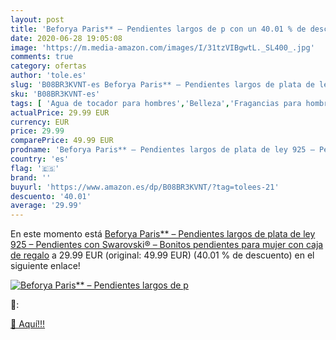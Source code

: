 ```yaml
---
layout: post
title: 'Beforya Paris** – Pendientes largos de p con un 40.01 % de descuento'
date: 2020-06-28 19:05:08
image: 'https://m.media-amazon.com/images/I/31tzVIBgwtL._SL400_.jpg'
comments: true
category: ofertas
author: 'tole.es'
slug: 'B08BR3KVNT-es Beforya Paris** – Pendientes largos de plata de ley 925 –...'
sku: 'B08BR3KVNT-es'
tags: [ 'Agua de tocador para hombres','Belleza','Fragancias para hombres','Perfumes y fragancias','Productos para el cuidado de la piel','Sets y juegos para el cuidado de la piel','de','ley','plata', ]
actualPrice: 29.99 EUR
currency: EUR
price: 29.99
comparePrice: 49.99 EUR
prodname: 'Beforya Paris** – Pendientes largos de plata de ley 925 – Pendientes con Swarovski® – Bonitos pendientes para mujer con caja de regalo'
country: 'es'
flag: '🇪🇸'
brand: ''
buyurl: 'https://www.amazon.es/dp/B08BR3KVNT/?tag=tolees-21'
descuento: '40.01'
average: '29.99'
---
```


En este momento está [Beforya Paris** – Pendientes largos de plata de ley 925 – Pendientes con Swarovski® – Bonitos pendientes para mujer con caja de regalo](https://www.amazon.es/dp/B08BR3KVNT/?tag=tolees-21) a 29.99 EUR (original: 49.99 EUR) (40.01 %  de descuento) en el siguiente enlace!

[![Beforya Paris** – Pendientes largos de p](https://m.media-amazon.com/images/I/31tzVIBgwtL._SL400_.jpg)](https://www.amazon.es/dp/B08BR3KVNT/?tag=tolees-21)

🔎:


[🛒 Aquí!!!](https://www.amazon.es/dp/B08BR3KVNT/?tag=tolees-21)
